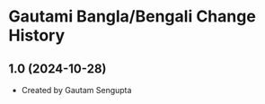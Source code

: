 Gautami Bangla/Bengali Change History
====================

1.0 (2024-10-28)
----------------
* Created by Gautam Sengupta
